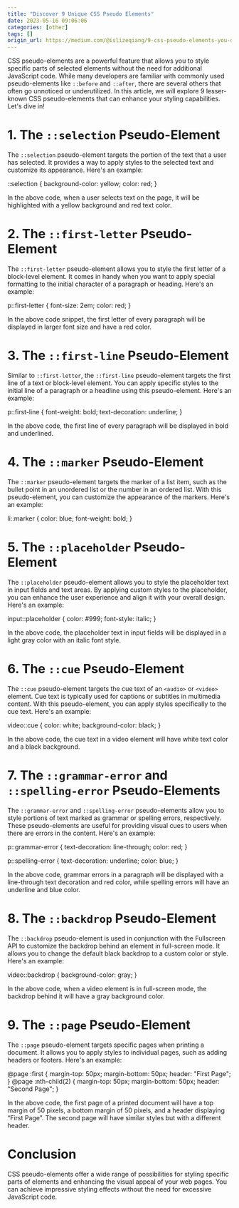 ```yaml
---
title: "Discover 9 Unique CSS Pseudo Elements"
date: 2023-05-16 09:06:06
categories: [other]
tags: []
origin_url: https://medium.com/@islizeqiang/9-css-pseudo-elements-you-didnt-know-about-bb0faa395986
---
```

  

CSS pseudo-elements are a powerful feature that allows you to style specific parts of selected elements without the need for additional JavaScript code. While many developers are familiar with commonly used pseudo-elements like `::before` and `::after`, there are several others that often go unnoticed or underutilized. In this article, we will explore 9 lesser-known CSS pseudo-elements that can enhance your styling capabilities. Let's dive in!

1\. The `::selection` Pseudo-Element
====================================

The `::selection` pseudo-element targets the portion of the text that a user has selected. It provides a way to apply styles to the selected text and customize its appearance. Here's an example:

::selection {
  background-color: yellow;
  color: red;
}

In the above code, when a user selects text on the page, it will be highlighted with a yellow background and red text color.

2\. The `::first-letter` Pseudo-Element
=======================================

The `::first-letter` pseudo-element allows you to style the first letter of a block-level element. It comes in handy when you want to apply special formatting to the initial character of a paragraph or heading. Here's an example:

p::first-letter {
  font-size: 2em;
  color: red;
}

In the above code snippet, the first letter of every paragraph will be displayed in larger font size and have a red color.

3\. The `::first-line` Pseudo-Element
=====================================

Similar to `::first-letter`, the `::first-line` pseudo-element targets the first line of a text or block-level element. You can apply specific styles to the initial line of a paragraph or a headline using this pseudo-element. Here's an example:

p::first-line {
  font-weight: bold;
  text-decoration: underline;
}

In the above code, the first line of every paragraph will be displayed in bold and underlined.

4\. The `::marker` Pseudo-Element
=================================

The `::marker` pseudo-element targets the marker of a list item, such as the bullet point in an unordered list or the number in an ordered list. With this pseudo-element, you can customize the appearance of the markers. Here's an example:

li::marker {
  color: blue;
  font-weight: bold;
}

5\. The `::placeholder` Pseudo-Element
======================================

The `::placeholder` pseudo-element allows you to style the placeholder text in input fields and text areas. By applying custom styles to the placeholder, you can enhance the user experience and align it with your overall design. Here's an example:

input::placeholder {
  color: #999;
  font-style: italic;
}

In the above code, the placeholder text in input fields will be displayed in a light gray color with an italic font style.

6\. The `::cue` Pseudo-Element
==============================

The `::cue` pseudo-element targets the cue text of an `<audio>` or `<video>` element. Cue text is typically used for captions or subtitles in multimedia content. With this pseudo-element, you can apply styles specifically to the cue text. Here's an example:

video::cue {
  color: white;
  background-color: black;
}

In the above code, the cue text in a video element will have white text color and a black background.

7\. The `::grammar-error` and `::spelling-error` Pseudo-Elements
================================================================

The `::grammar-error` and `::spelling-error` pseudo-elements allow you to style portions of text marked as grammar or spelling errors, respectively. These pseudo-elements are useful for providing visual cues to users when there are errors in the content. Here's an example:

p::grammar-error {
  text-decoration: line-through;
  color: red;
}

p::spelling-error {
  text-decoration: underline;
  color: blue;
}

In the above code, grammar errors in a paragraph will be displayed with a line-through text decoration and red color, while spelling errors will have an underline and blue color.

8\. The `::backdrop` Pseudo-Element
===================================

The `::backdrop` pseudo-element is used in conjunction with the Fullscreen API to customize the backdrop behind an element in full-screen mode. It allows you to change the default black backdrop to a custom color or style. Here's an example:

video::backdrop {
  background-color: gray;
}

In the above code, when a video element is in full-screen mode, the backdrop behind it will have a gray background color.

9\. The `::page` Pseudo-Element
===============================

The `::page` pseudo-element targets specific pages when printing a document. It allows you to apply styles to individual pages, such as adding headers or footers. Here's an example:

@page :first {
  margin-top: 50px;
  margin-bottom: 50px;
  header: "First Page";
}
@page :nth-child(2) {
  margin-top: 50px;
  margin-bottom: 50px;
  header: "Second Page";
}

In the above code, the first page of a printed document will have a top margin of 50 pixels, a bottom margin of 50 pixels, and a header displaying “First Page”. The second page will have similar styles but with a different header.

Conclusion
==========

CSS pseudo-elements offer a wide range of possibilities for styling specific parts of elements and enhancing the visual appeal of your web pages. You can achieve impressive styling effects without the need for excessive JavaScript code.
    